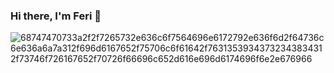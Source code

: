 ### Hi there, I'm Feri 👋
![68747470733a2f2f7265732e636c6f7564696e6172792e636f6d2f64736c6e636a6a7a312f696d6167652f75706c6f61642f76313539343732343834312f73746f726167652f70726f66696c652d616e696d6174696f6e2e676966](https://user-images.githubusercontent.com/61820040/114243301-85092a00-99b6-11eb-91e3-5f9a0a7b2bbc.gif)

<!--
**Feri03/Feri03** is a ✨ _special_ ✨ repository because its `README.md` (this file) appears on your GitHub profile.

Here are some ideas to get you started:

- 🔭 I’m currently working on ...
- 🌱 I’m currently learning ...
- 👯 I’m looking to collaborate on ...
- 🤔 I’m looking for help with ...
- 💬 Ask me about ...
- 📫 How to reach me: ...
- 😄 Pronouns: ...
- ⚡ Fun fact: ...
-->
